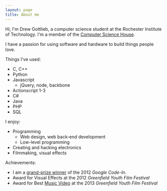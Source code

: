 ```yaml
---
layout: page
title: About me
---
```


Hi, I'm Drew Gottlieb, a computer science student at the Rochester Institute
of Technology. I'm a member of the [Computer Science House](http://csh.rit.edu).

I have a passion for using software and hardware to build things people love.

Things I've used:
- C, C++
- Python
- Javascript
  - jQuery, node, backbone
- Actionscript 1-3
- C#
- Java
- PHP
- SQL

I enjoy:
- Programming
  - Web design, web back-end development
  - Low-level programming
- Creating and hacking electronics
- Filmmaking, visual effects

Achievements:
- I am a [grand-prize winner](http://minipenguin.com/?p=736) of the 2012 *Google Code-In*.
- Award for Visual Effects at the 2012 *Greenfield Youth Film Festival*
- Award for Best [Music Video](http://youtu.be/GMK7xohMPlA) at the 2013 *Greenfield Youth Film Festival*


